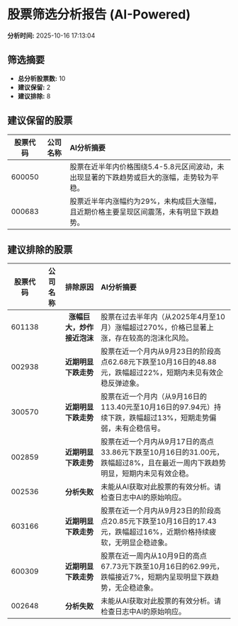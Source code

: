 # 股票筛选分析报告 (AI-Powered)

**分析时间:** 2025-10-16 17:13:04

## 筛选摘要

- **总分析股票数:** 10
- **建议保留:** 2
- **建议排除:** 8

## 建议保留的股票

| 股票代码 | 公司名称 | AI分析摘要 |
|:---:|:---:|:---|
| 600050 |  | 股票在近半年内价格围绕5.4-5.8元区间波动，未出现显著的下跌趋势或巨大的涨幅，走势较为平稳。 |
| 000683 |  | 股票近半年内涨幅约为29%，未构成巨大涨幅，且近期价格主要呈现区间震荡，未有明显下跌趋势。 |

## 建议排除的股票

| 股票代码 | 公司名称 | 排除原因 | AI分析摘要 |
|:---:|:---:|:---:|:---|
| 601138 |  | **涨幅巨大，炒作接近泡沫** | 股票在过去半年内（从2025年4月至10月）涨幅超过270%，价格已显著上涨，存在较高的泡沫化风险。 |
| 002938 |  | **近期明显下跌走势** | 股票在近一个月内从9月23日的阶段高点62.68元下跌至10月16日的48.88元，跌幅超过22%，短期内未见有效企稳反弹迹象。 |
| 300570 |  | **近期明显下跌走势** | 股票在近一个月内（从9月16日的113.40元至10月16日的97.94元）持续下跌，跌幅超过13%，短期走势偏弱，未有企稳信号。 |
| 002859 |  | **近期明显下跌走势** | 股票在近一个月内从9月17日的高点33.86元下跌至10月16日的31.00元，跌幅超过8%，且在最近一周内下跌趋势明显，短期内未见有效企稳。 |
| 002536 |  | **分析失败** | 未能从AI获取对此股票的有效分析。请检查日志中AI的原始响应。 |
| 603166 |  | **近期明显下跌走势** | 股票在近一个月内从9月23日的阶段高点20.85元下跌至10月16日的17.43元，跌幅超过16%，近期价格持续疲软，无明显企稳迹象。 |
| 600309 |  | **近期明显下跌走势** | 股票在近一周内从10月9日的高点67.73元下跌至10月16日的62.99元，跌幅接近7%，短期内呈现明显下跌趋势，无企稳迹象。 |
| 002648 |  | **分析失败** | 未能从AI获取对此股票的有效分析。请检查日志中AI的原始响应。 |
